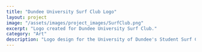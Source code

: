 ```yaml
---
title: "Dundee University Surf Club Logo"
layout: project
image: "/assets/images/project_images/SurfClub.png"
excerpt: "Logo created for Dundee University Surf Club."
category: "Art"
description: "Logo design for the University of Dundee's Student Surf Club Society. The logo was used for a few years, and also made it's way onto the Dundee University Surf Club Apparel."
---
```

